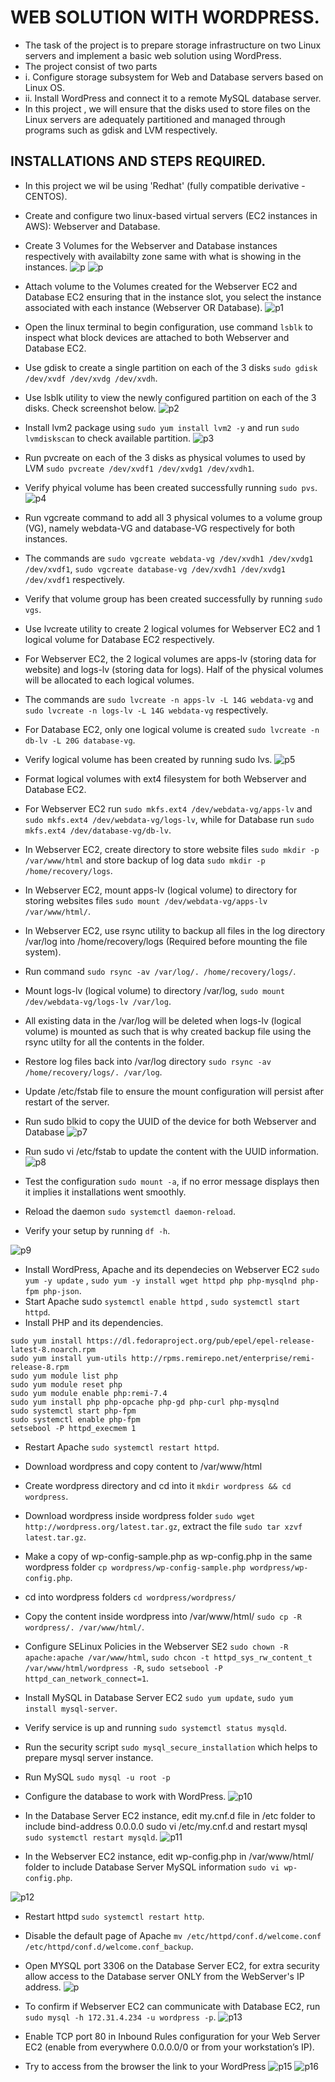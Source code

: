 # WEB SOLUTION WITH WORDPRESS.
- The task of the project is to prepare storage infrastructure on two Linux servers and implement a basic web solution using WordPress.
- The project consist of two parts
- i. Configure storage subsystem for Web and Database servers based on Linux OS.
- ii. Install WordPress and connect it to a remote MySQL database server.  
- In this project , we will ensure that the disks used to store files on the Linux servers are adequately partitioned and managed through programs such as gdisk and LVM respectively.

## INSTALLATIONS AND STEPS REQUIRED.
- In this project we wil be using 'Redhat' (fully compatible derivative - CENTOS).
- Create and configure two linux-based virtual servers (EC2 instances in AWS): Webserver and Database.
- Create 3 Volumes for the Webserver and Database instances respectively with availabilty zone same with what is showing in the instances.
![p](https://user-images.githubusercontent.com/50557587/140829333-4f3b8778-7bc4-41f5-83b2-64dd3b3d6654.PNG)
![p](https://user-images.githubusercontent.com/50557587/140829570-58e4b981-b70a-4b0a-9dbd-0f67dd944ab1.PNG)

- Attach volume to the Volumes created for the Webserver EC2 and Database EC2 ensuring that in the instance slot, you select the instance associated with each instance (Webserver OR Database).
![p1](https://user-images.githubusercontent.com/50557587/140830249-e73937d1-de47-454b-9ea1-7e138530f823.PNG)

- Open the linux terminal to begin configuration, use command `lsblk` to inspect what block devices are attached to both Webserver and Database EC2.
- Use gdisk to create a single partition on each of the 3 disks `sudo gdisk /dev/xvdf /dev/xvdg /dev/xvdh`.
- Use lsblk utility to view the newly configured partition on each of the 3 disks. Check screenshot below.
![p2](https://user-images.githubusercontent.com/50557587/140831068-02f5b866-c270-4883-91e0-e6402ac515cb.PNG) 

- Install lvm2 package using `sudo yum install lvm2 -y` and run `sudo lvmdiskscan` to check available partition.
![p3](https://user-images.githubusercontent.com/50557587/140831944-f41306d8-a18b-4d78-afa8-4beb0e5522ec.PNG)


- Run pvcreate on each of the 3 disks as physical volumes to used by LVM `sudo pvcreate /dev/xvdf1 /dev/xvdg1 /dev/xvdh1`.
- Verify phyical volume has been created successfully running `sudo pvs`.
![p4](https://user-images.githubusercontent.com/50557587/140832000-fb61701c-858a-48a4-83e8-d228bc812694.PNG)

- Run vgcreate command to add all 3 physical volumes to a volume group (VG), namely webdata-VG and database-VG respectively for both instances. 
- The commands are `sudo vgcreate webdata-vg /dev/xvdh1 /dev/xvdg1 /dev/xvdf1`, `sudo vgcreate database-vg /dev/xvdh1 /dev/xvdg1 /dev/xvdf1` respectively.
- Verify that volume group has been created successfully by running `sudo vgs`.
- Use lvcreate utility to create 2 logical volumes for Webserver EC2 and 1 logical volume for Database EC2 respectively.
- For Webserver EC2, the 2 logical volumes are apps-lv (storing data for website) and logs-lv (storing data for logs). Half of the physical volumes will be allocated to each logical volumes.
- The commands are `sudo lvcreate -n apps-lv -L 14G webdata-vg`  and `sudo lvcreate -n logs-lv -L 14G webdata-vg` respectively.
- For Database EC2, only one logical volume is created `sudo lvcreate -n db-lv -L 20G database-vg`.
- Verify logical volume has been created by running sudo lvs.
![p5](https://user-images.githubusercontent.com/50557587/140835274-cd34a9e9-8d7a-43fd-b8d2-40ba1566920d.PNG)

- Format logical volumes with ext4 filesystem for both Webserver and Database EC2.
- For Webserver EC2 run `sudo mkfs.ext4 /dev/webdata-vg/apps-lv` and `sudo mkfs.ext4 /dev/webdata-vg/logs-lv`, while for Database run `sudo mkfs.ext4 /dev/database-vg/db-lv`.
- In Webserver EC2, create directory to store website files `sudo mkdir -p /var/www/html` and store backup of log data `sudo mkdir -p /home/recovery/logs`.
- In Webserver EC2, mount apps-lv (logical volume) to directory for storing websites files `sudo mount /dev/webdata-vg/apps-lv /var/www/html/`.
- In Webserver EC2, use rsync utility to backup all files in the log directory /var/log into /home/recovery/logs (Required before mounting the file system).
- Run command `sudo rsync -av /var/log/. /home/recovery/logs/`.
- Mount logs-lv (logical volume) to directory /var/log, `sudo mount /dev/webdata-vg/logs-lv /var/log`.
- All existing data in the /var/log will be deleted when logs-lv (logical volume) is mounted as such that is why created backup file using the rsync utilty for all the contents in the folder.
- Restore log files back into /var/log directory `sudo rsync -av /home/recovery/logs/. /var/log`.
- Update /etc/fstab file to ensure the mount configuration will persist after restart of the server.
- Run sudo blkid to copy the UUID of the device for both Webserver and Database 
![p7](https://user-images.githubusercontent.com/50557587/140838828-c69881f7-00ac-43c1-813f-a26aad1746ae.PNG)

- Run sudo vi /etc/fstab to update the content with the UUID information.
![p8](https://user-images.githubusercontent.com/50557587/140839162-ebd7e311-0997-45c8-9947-02d72da3717f.PNG)

- Test the configuration `sudo mount -a`, if no error message displays then it implies it installations went smoothly.
- Reload the daemon `sudo systemctl daemon-reload`.
- Verify your setup by running `df -h`.

![p9](https://user-images.githubusercontent.com/50557587/140840066-c69a5bd8-ee7d-4530-8de9-975d6deb9da8.PNG) 

- Install WordPress, Apache and its dependecies on Webserver EC2 `sudo yum -y update` , `sudo yum -y install wget httpd php php-mysqlnd php-fpm php-json`.
- Start Apache sudo `systemctl enable httpd` , `sudo systemctl start httpd`.
- Install PHP and its dependencies.
```
sudo yum install https://dl.fedoraproject.org/pub/epel/epel-release-latest-8.noarch.rpm
sudo yum install yum-utils http://rpms.remirepo.net/enterprise/remi-release-8.rpm
sudo yum module list php
sudo yum module reset php
sudo yum module enable php:remi-7.4
sudo yum install php php-opcache php-gd php-curl php-mysqlnd
sudo systemctl start php-fpm
sudo systemctl enable php-fpm
setsebool -P httpd_execmem 1
```

- Restart Apache `sudo systemctl restart httpd`.
- Download wordpress and copy content to /var/www/html
- Create wordpress directory and cd into it `mkdir wordpress && cd wordpress`.
- Download wordpress inside wordpress folder `sudo wget http://wordpress.org/latest.tar.gz`, extract the file `sudo tar xzvf latest.tar.gz`.
- Make a copy of wp-config-sample.php as wp-config.php in the same wordpress folder `cp wordpress/wp-config-sample.php wordpress/wp-config.php`.
- cd into wordpress folders `cd wordpress/wordpress/`
- Copy the content inside wordpress into /var/www/html/ `sudo cp -R wordpress/. /var/www/html/`.
- Configure SELinux Policies in the Webserver SE2 `sudo chown -R apache:apache /var/www/html`, `sudo chcon -t httpd_sys_rw_content_t /var/www/html/wordpress -R`, `sudo setsebool -P httpd_can_network_connect=1`.
- Install MySQL in Database Server EC2 `sudo yum update`, `sudo yum install mysql-server`.
- Verify service is up and running `sudo systemctl status mysqld`.
- Run the security script `sudo mysql_secure_installation` which helps to prepare mysql server instance.
- Run MySQL `sudo mysql -u root -p`
- Configure the database to work with WordPress.
![p10](https://user-images.githubusercontent.com/50557587/140843855-0474f121-94e2-4865-ac41-2c464256895a.PNG)

- In the Database Server EC2 instance, edit my.cnf.d file in /etc folder to include bind-address 0.0.0.0 sudo vi /etc/my.cnf.d and restart mysql `sudo systemctl restart mysqld`.
![p11](https://user-images.githubusercontent.com/50557587/140844961-3aa18100-3b86-45b5-9680-9664e85ac166.PNG)

- In the Webserver EC2 instance, edit wp-config.php in /var/www/html/ folder to include Database Server MySQL information `sudo vi wp-config.php`.

![p12](https://user-images.githubusercontent.com/50557587/140845911-1fe8bc52-43f1-4ad0-b5dc-d9a84967f53a.PNG)

- Restart httpd `sudo systemctl restart http`.
- Disable the default page of Apache `mv /etc/httpd/conf.d/welcome.conf /etc/httpd/conf.d/welcome.conf_backup`.
- Open MYSQL port 3306 on the Database Server EC2, for extra security allow access to the Database server ONLY from the WebServer's IP address.
![p](https://user-images.githubusercontent.com/50557587/140846896-1bc569d2-4a0d-4040-9b28-6930925705e8.PNG)

- To confirm if Webserver EC2 can communicate with Database EC2, run `sudo mysql -h 172.31.4.234 -u wordpress -p`.
![p13](https://user-images.githubusercontent.com/50557587/140847063-8284d8cc-ff00-4309-bae2-1d5baa124e58.PNG)

-  Enable TCP port 80 in Inbound Rules configuration for your Web Server EC2 (enable from everywhere 0.0.0.0/0 or from your workstation’s IP).
-  Try to access from the browser the link to your WordPress
![p15](https://user-images.githubusercontent.com/50557587/140848108-6bc32df7-9a3c-4e7d-ab6d-ff3b720a7a2b.PNG)
![p16](https://user-images.githubusercontent.com/50557587/140848147-0f5da57e-49a5-4ed8-a3b7-dec774bd7c7b.PNG)




